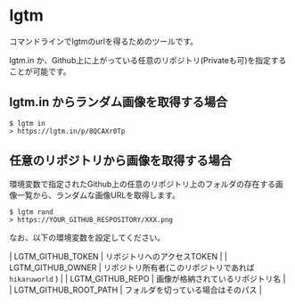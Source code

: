 lgtm
====

コマンドラインでlgtmのurlを得るためのツールです。

lgtm.in か、Github上に上がっている任意のリポジトリ(Privateも可)を指定することが可能です。

## lgtm.in からランダム画像を取得する場合

```
$ lgtm in
> https://lgtm.in/p/8QCAXr0Tp
```

## 任意のリポジトリから画像を取得する場合

環境変数で指定されたGithub上の任意のリポジトリ上のフォルダの存在する画像一覧から、ランダムな画像URLを取得します。

```
$ lgtm rand
> https://YOUR_GITHUB_RESPOSITORY/XXX.png
```

なお、以下の環境変数を設定してください。

| LGTM_GITHUB_TOKEN | リポジトリへのアクセスTOKEN |
| LGTM_GITHUB_OWNER | リポジトリ所有者(このリポジトリであれば `hikaruworld` ) |
| LGTM_GITHUB_REPO | 画像が格納されているリポジトリ名 |
| LGTM_GITHUB_ROOT_PATH | フォルダを切っている場合はそのパス |

